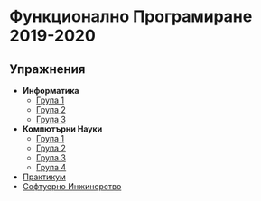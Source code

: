 # Функционално Програмиране 2019-2020

## Упражнения
* **Информатика**
  * [Група 1](./exercises/informatics-1)
  * [Група 2](./exercises/informatics-2)
  * [Група 3](./exercises/informatics-3)
* **Компютърни Науки**
  * [Група 1](./exercises/computer-science-1)
  * [Група 2](./exercises/computer-science-2)
  * [Група 3](./exercises/computer-science-3)
  * [Група 4](./exercises/computer-science-4)
* [Практикум](./exercises/lab)
* [Софтуерно Инжинерство](./exercises/software-engineering)


